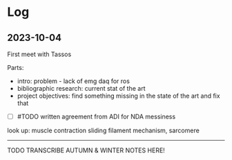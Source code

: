 # Log

## 2023-10-04

First meet with Tassos

Parts:
- intro: problem - lack of emg daq for ros
- bibliographic research: current stat of the art
- project objectives: find something missing in the state of the art and fix that

- [ ] #TODO written agreement from ADI for NDA messiness

look up: muscle contraction sliding filament mechanism, sarcomere

---

TODO TRANSCRIBE AUTUMN & WINTER NOTES HERE!
